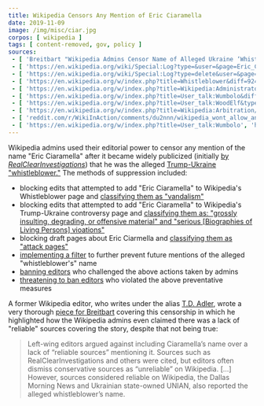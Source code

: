 ```yaml
---
title: Wikipedia Censors Any Mention of Eric Ciaramella
date: 2019-11-09
image: /img/misc/ciar.jpg
corpos: [ wikipedia ]
tags: [ content-removed, gov, policy ]
sources:
 - [ 'Breitbart "Wikipedia Admins Censor Name of Alleged Ukraine ‘Whistleblower’" by T.D. Adler (10 Nov 2019)', 'https://www.breitbart.com/tech/2019/11/10/wikipedia-admins-censor-name-of-alleged-ukraine-whistleblower/' ]
 - [ 'https://en.wikipedia.org/wiki/Special:Log?type=&user=&page=Eric_Ciaramella&wpdate=&tagfilter=&subtype=', 'https://archive.is/uBOk9' ]
 - [ 'https://en.wikipedia.org/wiki/Special:Log?type=delete&user=&page=Trump–Ukraine+scandal&wpdate=&tagfilter=&subtype=revision', 'https://archive.is/hM8su' ]
 - [ 'https://en.wikipedia.org/w/index.php?title=Whistleblower&diff=924038684&oldid=924027171', 'https://archive.is/VhNLc' ]
 - [ 'https://en.wikipedia.org/w/index.php?title=Wikipedia:Administrators''_noticeboard/Incidents&oldid=925441613#Filter', 'https://archive.is/WwOLr' ]
 - [ 'https://en.wikipedia.org/w/index.php?title=User_talk:Wumbolo&diff=925437987&oldid=925431012', 'https://archive.is/S6eVq' ]
 - [ 'https://en.wikipedia.org/w/index.php?title=User_talk:WoodElf&type=revision&diff=925364584&oldid=893441199', 'https://archive.is/vEsFR' ]
 - [ 'https://en.wikipedia.org/w/index.php?title=Wikipedia:Arbitration/Requests/Case&diff=925399016&oldid=925398271', 'https://archive.vn/br8fC' ]
 - [ 'reddit.com/r/WikiInAction/comments/du2nnn/wikipedia_wont_allow_anyone_to_talk_about_eric/', 'https://archive.is/7vUZW' ]
 - [ 'https://en.wikipedia.org/w/index.php?title=User_talk:Wumbolo', 'https://archive.is/kwahO' ]
---
```


Wikipedia admins used their editorial power to censor any mention of the name
"Eric Ciaramella" after it became widely publicized (initially [by
_RealClearInvestigations_](https://archive.is/CHS9W)) that he was the alleged
[Trump-Ukraine "whistleblower."](https://archive.is/hSJQi) The methods of
suppression included:

* blocking edits that attempted to add "Eric Ciaramella" to Wikipedia's Whistleblower page and [classifying them as "vandalism"](https://archive.is/VhNLc#selection-197.1-197.21)
* blocking edits that attempted to add "Eric Ciaramella" to Wikipedia's Trump-Ukraine controversy page and [classifying them as: "grossly insulting, degrading, or offensive material" and "serious \[Biographies of Living Persons\] vioations"](https://archive.is/hM8su#selection-407.1-557.12)
* blocking draft pages about Eric Ciarmella and [classifying them as "attack pages"](https://archive.is/uBOk9#selection-545.10-545.46)
* [implementing a filter](https://archive.is/WwOLr#selection-8155.0-8517.52) to further prevent future mentions of the alleged "whistleblower's" name
* [banning editors](https://archive.is/S6eVq#selection-541.0-553.1) who challenged the above actions taken by admins
* [threatening to ban editors](https://archive.is/vEsFR#selection-345.49-345.471) who violated the above preventative measures

A former Wikipedia editor, who writes under the alias [T.D.
Adler](https://www.breitbart.com/author/t-d-adler/), wrote a very thorough
[piece for
Breitbart](https://www.breitbart.com/tech/2019/11/10/wikipedia-admins-censor-name-of-alleged-ukraine-whistleblower/)
covering this censorship in which he highlighted how the Wikipedia admins even
claimed there was a lack of "reliable" sources covering the story, despite that
not being true:

> Left-wing editors argued against including Ciaramella’s name over a lack of
> “reliable sources” mentioning it. Sources such as RealClearInvestigations and
> others were cited, but editors often dismiss conservative sources as
> “unreliable” on Wikipedia. [...] However, sources considered reliable on
> Wikipedia, the Dallas Morning News and Ukrainian state-owned UNIAN, also
> reported the alleged whistleblower’s name.
